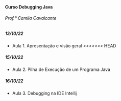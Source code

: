#### Curso Debugging Java

###### Prof.ª Camila Cavalcante



##### 13/10/22

- Aula 1. Apresentação e visão geral
<<<<<<< HEAD

##### 15/10/22

- Aula 2. Pilha de Execução de um Programa Java

##### 16/10/22

- Aula 3. Debugging na IDE Intellij
